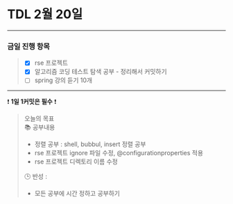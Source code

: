 # TDL 2월 20일

---

### 금일 진행 항목
> - [x] rse 프로젝트 
> - [x] 알고리즘 코딩 테스트 탐색 공부 - 정리해서 커밋하기
> - [ ] spring 강의 듣기 10개

---

❗ **1일 1커밋은 필수** ❗

> 오늘의 목표  
> 📚 공부내용
>  - 정렬 공부 : shell, bubbul, insert 정렬 공부
>  - rse 프로젝트 ignore 파일 수정, @configurationproperties 적용
>  - rse 프로젝트 디렉토리 이름 수정
> 
> 🕒 반성 :
> 
> - 모든 공부에 시간 정하고 공부하기
> 
